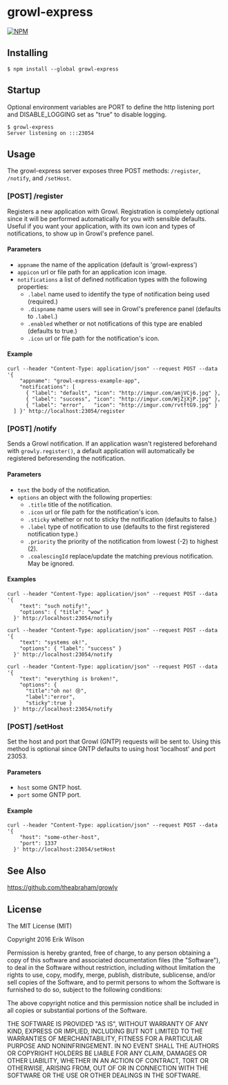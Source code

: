# growl-express

[![NPM](https://nodei.co/npm/growl-express.svg?style=flat)](https://npmjs.org/package/growl-express)

## Installing

```shell-script
$ npm install --global growl-express
```

## Startup

Optional environment variables are PORT to define the http listening port
and DISABLE_LOGGING set as "true" to disable logging.

```shell-script
$ growl-express
Server listening on :::23054
```

## Usage

The growl-express server exposes three POST methods: `/register`, `/notify`, and `/setHost`.

### [POST] /register

Registers a new application with Growl. Registration is completely optional since it will be performed automatically for you with sensible defaults. Useful if you want your application, with its own icon and types of notifications, to show up in Growl's prefence panel.

#### Parameters

- `appname` the name of the application (default is 'growl-express')
- `appicon` url or file path for an application icon image.
- `notifications` a list of defined notification types with the following properties:
  - `.label` name used to identify the type of notification being used (required.)
  - `.dispname` name users will see in Growl's preference panel (defaults to `.label`.)
  - `.enabled` whether or not notifications of this type are enabled (defaults to true.)
  - `.icon` url or file path for the notification's icon.

#### Example

```shell-script
curl --header "Content-Type: application/json" --request POST --data '{
    "appname": "growl-express-example-app",
    "notifications": [
      { "label": "default", "icon": "http://imgur.com/amjVCj6.jpg" },
      { "label": "success", "icon": "http://imgur.com/WjZjXjP.jpg" },
      { "label": "error",   "icon": "http://imgur.com/rvtftG9.jpg" }
  ] }' http://localhost:23054/register
```

### [POST] /notify

Sends a Growl notification. If an application wasn't registered beforehand with `growly.register()`, a default application will automatically be registered beforesending the notification.

#### Parameters

- `text` the body of the notification.
- `options` an object with the following properties:
  - `.title` title of the notification.
  - `.icon` url or file path for the notification's icon.
  - `.sticky` whether or not to sticky the notification (defaults to false.)
  - `.label` type of notification to use (defaults to the first registered notification type.)
  - `.priority` the priority of the notification from lowest (-2) to highest (2).
  - `.coalescingId` replace/update the matching previous notification. May be ignored.

#### Examples

```shell-script
curl --header "Content-Type: application/json" --request POST --data '{
    "text": "such notify!",
    "options": { "title": "wow" }
  }' http://localhost:23054/notify

curl --header "Content-Type: application/json" --request POST --data '{
    "text": "systems ok!",
    "options": { "label": "success" }
  }' http://localhost:23054/notify

curl --header "Content-Type: application/json" --request POST --data '{
    "text": "everything is broken!",
    "options": {
      "title":"oh no! 😢",
      "label":"error",
      "sticky":true }
  }' http://localhost:23054/notify
```

### [POST] /setHost

Set the host and port that Growl (GNTP) requests will be sent to. Using this method is optional since GNTP defaults to using host 'localhost' and port 23053.

#### Parameters

- `host` some GNTP host.
- `port` some GNTP port.

#### Example

```shell-script
curl --header "Content-Type: application/json" --request POST --data '{
    "host": "some-other-host",
    "port": 1337
  }' http://localhost:23054/setHost
```

## See Also
<https://github.com/theabraham/growly>

## License

The MIT License (MIT)

Copyright 2016 Erik Wilson

Permission is hereby granted, free of charge, to any person obtaining a copy
of this software and associated documentation files (the "Software"), to deal
in the Software without restriction, including without limitation the rights
to use, copy, modify, merge, publish, distribute, sublicense, and/or sell
copies of the Software, and to permit persons to whom the Software is
furnished to do so, subject to the following conditions:

The above copyright notice and this permission notice shall be included in
all copies or substantial portions of the Software.

THE SOFTWARE IS PROVIDED "AS IS", WITHOUT WARRANTY OF ANY KIND, EXPRESS OR
IMPLIED, INCLUDING BUT NOT LIMITED TO THE WARRANTIES OF MERCHANTABILITY,
FITNESS FOR A PARTICULAR PURPOSE AND NONINFRINGEMENT. IN NO EVENT SHALL THE
AUTHORS OR COPYRIGHT HOLDERS BE LIABLE FOR ANY CLAIM, DAMAGES OR OTHER
LIABILITY, WHETHER IN AN ACTION OF CONTRACT, TORT OR OTHERWISE, ARISING FROM,
OUT OF OR IN CONNECTION WITH THE SOFTWARE OR THE USE OR OTHER DEALINGS IN
THE SOFTWARE.
